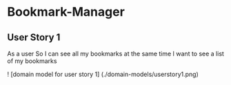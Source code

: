 # Bookmark-Manager

## User Story 1
As a user
So I can see all my bookmarks at the same time
I want to see a list of my bookmarks

! [domain model for user story 1] (./domain-models/userstory1.png)

